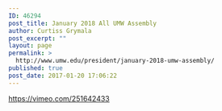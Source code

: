 ```yaml
---
ID: 46294
post_title: January 2018 All UMW Assembly
author: Curtiss Grymala
post_excerpt: ""
layout: page
permalink: >
  http://www.umw.edu/president/january-2018-umw-assembly/
published: true
post_date: 2017-01-20 17:06:22
---
```

https://vimeo.com/251642433